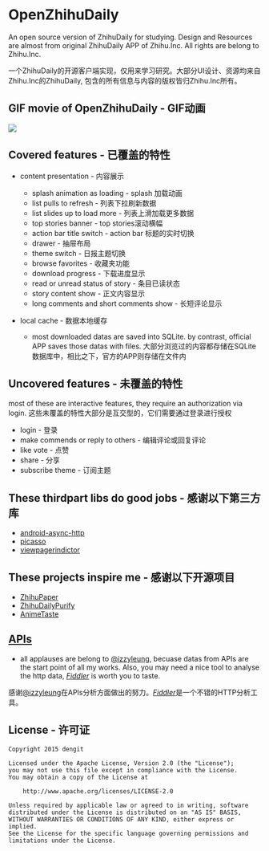 # OpenZhihuDaily
An open source version of ZhihuDaily for studying. Design and Resources are almost from original ZhihuDaily APP of Zhihu.Inc.
All rights are belong to Zhihu.Inc.

一个ZhihuDaily的开源客户端实现，仅用来学习研究。大部分UI设计、资源均来自Zhihu.Inc的ZhihuDaily, 包含的所有信息与内容的版权皆归Zhihu.Inc所有。

## GIF movie of OpenZhihuDaily - GIF动画
![][0]

## Covered features - 已覆盖的特性
  - content presentation - 内容展示
    - splash animation as loading - splash 加载动画
    - list pulls to refresh - 列表下拉刷新数据
    - list slides up to load more - 列表上滑加载更多数据
    - top stories banner - top stories滚动横幅
    - action bar title switch - action bar 标题的实时切换
    - drawer - 抽屉布局
    - theme switch - 日报主题切换
    - browse favorites - 收藏夹功能
    - download progress - 下载进度显示
    - read or unread status of story - 条目已读状态
    - story content show - 正文内容显示
    - long comments and short comments show - 长短评论显示
    
  - local cache - 数据本地缓存
    - most downloaded datas are saved into SQLite. by contrast, official APP saves those datas with files.
      大部分浏览过的内容都存储在SQLite数据库中，相比之下，官方的APP则存储在文件内
  
## Uncovered features - 未覆盖的特性
  most of these are interactive features, they require an authorization via login.
  这些未覆盖的特性大部分是互交型的，它们需要通过登录进行授权

  - login - 登录
  - make commends or reply to others - 编辑评论或回复评论
  - like vote - 点赞
  - share - 分享
  - subscribe theme - 订阅主题

## These thirdpart libs do good jobs - 感谢以下第三方库
  - [android-async-http][1]
  - [picasso][2]
  - [viewpagerindictor][3]
  
## These projects inspire me - 感谢以下开源项目
  - [ZhihuPaper][4]
  - [ZhihuDailyPurify][5]
  - [AnimeTaste][6]

## [APIs][7]
  - all applauses are belong to [@izzyleung][8], becuase datas from APIs are the start point of all my works. Also, you may      need a nice tool to analyse the http data, [*Fiddler*][9] is worth you to taste.
  
  感谢[@izzyleung][8]在APIs分析方面做出的努力。[*Fiddler*][9]是一个不错的HTTP分析工具。

## License - 许可证
    Copyright 2015 dengit
    
    Licensed under the Apache License, Version 2.0 (the "License");
    you may not use this file except in compliance with the License.
    You may obtain a copy of the License at
    
        http://www.apache.org/licenses/LICENSE-2.0
    
    Unless required by applicable law or agreed to in writing, software
    distributed under the License is distributed on an "AS IS" BASIS,
    WITHOUT WARRANTIES OR CONDITIONS OF ANY KIND, either express or implied.
    See the License for the specific language governing permissions and
    limitations under the License.

  [0]: https://cloud.githubusercontent.com/assets/11329773/10941824/1700950a-8348-11e5-9b9a-6ed4c024e8db.gif
  [1]: https://github.com/loopj/android-async-http
  [2]: https://github.com/square/picasso
  [3]: https://github.com/JakeWharton/Android-ViewPagerIndicator
  [4]: https://github.com/cundong/ZhihuPaper
  [5]: https://github.com/izzyleung/ZhihuDailyPurify
  [6]: https://github.com/daimajia/AnimeTaste
  [7]: https://github.com/izzyleung/ZhihuDailyPurify/wiki/%E7%9F%A5%E4%B9%8E%E6%97%A5%E6%8A%A5-API-%E5%88%86%E6%9E%90
  [8]: https://github.com/izzyleung
  [9]: http://www.telerik.com/fiddler
  

